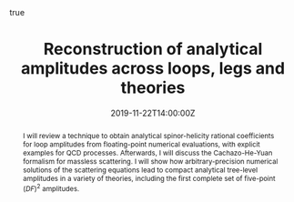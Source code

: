 ---
title: Reconstruction of analytical amplitudes across loops, legs and theories
event: IPPP Internal Seminar
event_url: https://conference.ippp.dur.ac.uk/event/851/
location: Durham, UK
summary: IPPP Internal Seminar
abstract: "I will review a technique to obtain analytical spinor-helicity rational coefficients for loop amplitudes from floating-point numerical evaluations, with explicit examples for QCD processes. Afterwards, I will discuss the Cachazo-He-Yuan formalism for massless scattering. I will show how arbitrary-precision numerical solutions of the scattering equations lead to compact analytical tree-level amplitudes in a variety of theories, including the first complete set of five-point $(DF)^2$ amplitudes."

# Talk start and end times.
#   End time can optionally be hidden by prefixing the line with `#`.
date: "2019-11-22T14:00:00Z"
date_end: "2019-11-22T15:00:00Z"
all_day: false

# Schedule page publish date (NOT talk date).
publishDate: "2017-01-01T00:00:00Z"

authors: ["Giuseppe De Laurentis"]
tags: []

# Is this a featured talk? (true/false)
featured: false

# image:
#   caption: 'Image credit: [**Unsplash**](https://unsplash.com/photos/bzdhc5b3Bxs)'
#   focal_point: Right

links:
- icon: arxiv
  icon_pack: ai
  name: arXiv:1904.04067
  url: https://arxiv.org/abs/1904.04067
- icon: arxiv
  icon_pack: ai
  name: arXiv:1910.11355
  url: https://arxiv.org/abs/1910.11355
url_code: ""
url_pdf: ""
url_slides: ""
url_video: ""

# Markdown Slides (optional).
#   Associate this talk with Markdown slides.
#   Simply enter your slide deck's filename without extension.
#   E.g. `slides = "example-slides"` references `content/slides/example-slides.md`.
#   Otherwise, set `slides = ""`.
slides: IPPP Internal Seminar

# Projects (optional).
#   Associate this post with one or more of your projects.
#   Simply enter your project's folder or file name without extension.
#   E.g. `projects = ["internal-project"]` references `content/project/deep-learning/index.md`.
#   Otherwise, set `projects = []`.

# Enable math on this page?
math: true
---